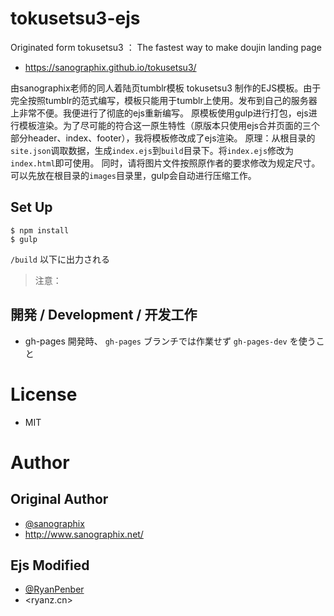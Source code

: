 # tokusetsu3-ejs
Originated form tokusetsu3 ：
The fastest way to make doujin landing page

- <https://sanographix.github.io/tokusetsu3/>


由sanographix老师的同人着陆页tumblr模板 tokusetsu3 制作的EJS模板。由于完全按照tumblr的范式编写，模板只能用于tumblr上使用。发布到自己的服务器上非常不便。我便进行了彻底的ejs重新编写。
原模板使用gulp进行打包，ejs进行模板渲染。为了尽可能的符合这一原生特性（原版本只使用ejs合并页面的三个部分header、index、footer），我将模板修改成了ejs渲染。
原理：从根目录的`site.json`调取数据，生成`index.ejs`到`build`目录下。将`index.ejs`修改为`index.html`即可使用。
同时，请将图片文件按照原作者的要求修改为规定尺寸。可以先放在根目录的`images`目录里，gulp会自动进行压缩工作。

## Set Up

    $ npm install
    $ gulp

`/build` 以下に出力される
> 注意：

## 開発 / Development / 开发工作

- gh-pages 開発時、 `gh-pages` ブランチでは作業せず `gh-pages-dev` を使うこと

# License

- MIT

# Author

## Original Author
- [@sanographix](https://twitter.com/sanographix)
- <http://www.sanographix.net/>

## Ejs Modified
- [@RyanPenber](http://ryanz.cn)
- <ryanz.cn>


